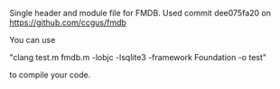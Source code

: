 Single header and module file for FMDB. Used commit dee075fa20 on https://github.com/ccgus/fmdb

You can use 

"clang test.m fmdb.m -lobjc -lsqlite3 -framework Foundation -o test" 

to compile your code.

